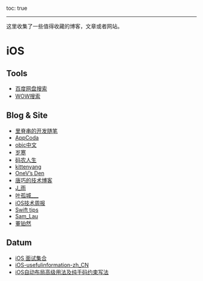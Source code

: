 toc: true

------

这里收集了一些值得收藏的博客，文章或者网站。



# iOS

## Tools
- [百度网盘搜索](http://so.baiduyun.me)
- [WOW搜索](http://wow.com)

## Blog & Site

- [里脊串的开发随笔](http://adad184.com/)
- [AppCoda](http://www.appcoda.com)
- [objc中文](http://objcio.cn)
- [岁寒](http://lvwenhan.com/sort/ios)
- [码农人生](http://msching.github.io/blog/archives/)
- [kittenyang](http://kittenyang.com/#blog)
- [OneV’s Den](http://onevcat.com/#blog)
- [唐巧的技术博客](http://www.devtang.com/)
- [J_雨](http://www.jianshu.com/users/8117a2955480/latest_articles)
- [叶孤城___](http://www.jianshu.com/users/b82d2721ba07/latest_articles)
- [iOS技术周报](http://weekly.ios-wiki.com/)
- [Swift tips](http://swifter.tips/)
- [Sam_Lau](http://www.jianshu.com/users/256fb15baf75/latest_articles)
- [董铂然](http://www.cnblogs.com/dsxniubility/)

## Datum
- [iOS 面试集合](https://github.com/icepy/iOS-usefulinformation-zh_CN/tree/master/iOS-usefulInterviewquestions-zh_CN)
- [iOS-usefulinformation-zh_CN](https://github.com/icepy/iOS-usefulinformation-zh_CN)
- [iOS自动布局高级用法及纯手码约束写法](http://www.cnblogs.com/dsxniubility/p/4266581.html)